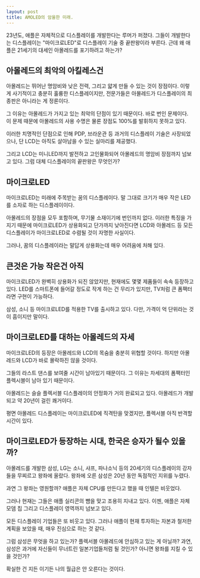 ```yaml
---
layout: post
title: AMOLED의 암울한 미래.
---
```


23년도, 애플은 자체적으로 디스플레이를 개발한다는 루머가 퍼졌다. 그들이 개발한다는 디스플레이는 "마이크로LED"로 디스플레이 기술 중 끝판왕이라 부른다. 근데 왜 애플은 21세기의 대세인 아몰레드를 포기하려고 하는가?



<h2>아몰레드의 최악의 아킬레스건</h2>
아몰레드는 뛰어난 명암비와 낮은 전력, 그리고 얇게 만들 수 있는 것이 장점이다.
이렇게 사기적이고 충분히 훌륭한 디스플레이지만, 전문가들은 아몰레드가 디스플레이의 최종판은 아니라는 게 정론이다.

그 이유는 아몰레드가 가지고 있는 최악의 단점이 있기 때문이다.
바로 번인 문제이다. 이 문제 때문에 아몰레드의 사용 수명은 물론 장점도 100%를 발휘하지 못하고 있다.

이러한 치명적인 단점으로 인해 PDP, 브라운관 등 과거의 디스플레이 기술은 사장되었으나, 단 LCD는 아직도 살아남을 수 있는 실마리를 제공했다.

그리고 LCD는 미니LED까지 발전하고 고인물화되어 아몰레드의 명암비 장점까지 넘보고 있다.
그럼 대체 디스플레이의 끝판왕은 무엇인가?



<h2>마이크로LED</h2>
마이크로LED는 미래에 주목받는 꿈의 디스플레이다.
말 그대로 크기가 매우 작은 LED를 소자로 하는 디스플레이이다.

아몰레드의 장점을 모두 포함하며, 무기물 소재이기에 번인까지 없다.
이러한 특징을 가지기 때문에 마이크로LED가 상용화되고 단가까지 낮아진다면 LCD와 아몰레드 등 모든 디스플레이가 마이크로LED로 수렴될 것이 자명한 사실이다.

그러나, 꿈의 디스플레이라는 말답게 상용화는데 매우 어려움에 처해 있다.



<h2>큰것은 가능 작은건 아직</h2>
마이크로LED가 완벽히 상용화가 되진 않았지만, 현재에도 몇몇 제품들이 속속 등장하고 있다.
LED를 스마트폰에 들어갈 정도로 작게 하는 건 무리가 있지만, TV처럼 큰 폼팩터라면 구현이 가능하다.

삼성, 소니 등 마이크로LED를 적용한 TV를 출시하고 있다.
다만, 가격이 억 단위라는 것이 흠이지만 말이다.



<h2>마이크로LED를 대하는 아몰레드의 자세</h2>
마이크로LED의 등장은 아몰레드와 LCD의 목숨을 충분히 위협할 것이다.
하지만 아몰레드와 LCD가 바로 몰락하진 않을 것이다.

그들의 라스트 댄스를 보여줄 시간이 남아있기 때문이다.
그 이유는 차세대의 폼팩터인 플렉시블이 남아 있기 때문이다.

아몰레드는 슬슬 플렉서블 디스플레이의 안정화가 거의 완료되고 있다.
아몰레드가 개발되고 약 20년이 걸린 쾌거이다.

평면 아몰레드 디스플레이는 마이크로LED에 직격탄을 맞겠지만, 플렉서블 아직 반격할 시간이 있다.




<h2>마이크로LED가 등장하는 시대, 한국은 승자가 될수 있을까?</h2>
아몰레드를 개발한 삼성, LG는 소니, 샤프, 파나소닉 등의 20세기의 디스플레이의 강자들을 무찌르고 왕좌에 올랐다.
왕좌에 오른 삼성은 20년 동안 독점적인 지위를 누렸다.

과연 그 왕좌는 영원할까?
애플은 자체 CPU를 만든다고 했을 때 인텔은 비웃었다. 

그러나 현재는 그들은 애플 실리콘의 뺨을 맞고 조용히 지내고 있다.
이젠, 애플은 자체 모뎀 칩 그리고 디스플레이 영역까지 넘보고 있다.

모든 디스플레이 기업들은 또 비웃고 있다.
그러나 애플이 현재 투자하는 자본과 철저한 계획을 보았을 때, 매우 진심으로 하는 것 같다.

그럼 삼성은 무엇을 하고 있는가? 플렉서블 아몰레드에 안심하고 있는 게 아닐까?
과연, 삼성은 과거에 자신들이 무너트린 일본기업들처럼 될 것인가? 아니면 왕좌를 지킬 수 있을 것인가?

확실한 건 지든 이기든 나의 월급은 안 오른다는 것이다.